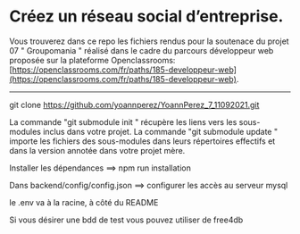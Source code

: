 
# Créez un réseau social d’entreprise.
Vous trouverez dans ce repo les fichiers rendus pour la soutenace du projet 07 \" Groupomania \" réalisé dans le cadre du parcours développeur web proposée sur la plateforme Openclassrooms: [https://openclassrooms.com/fr/paths/185-developpeur-web](https://openclassrooms.com/fr/paths/185-developpeur-web).

***


git clone https://github.com/yoannperez/YoannPerez_7_11092021.git


La commande 
"git submodule init "
récupère les liens vers les sous-modules inclus dans votre projet. 
La commande 
"git submodule update "
importe les fichiers des sous-modules dans leurs répertoires effectifs et dans la version annotée dans votre projet mère.

Installer les dépendances ==> npm run installation

Dans backend/config/config.json ==> configurer les accès au serveur mysql

le .env va à la racine, à côté du README

Si vous désirer une bdd de test vous pouvez utiliser de free4db





